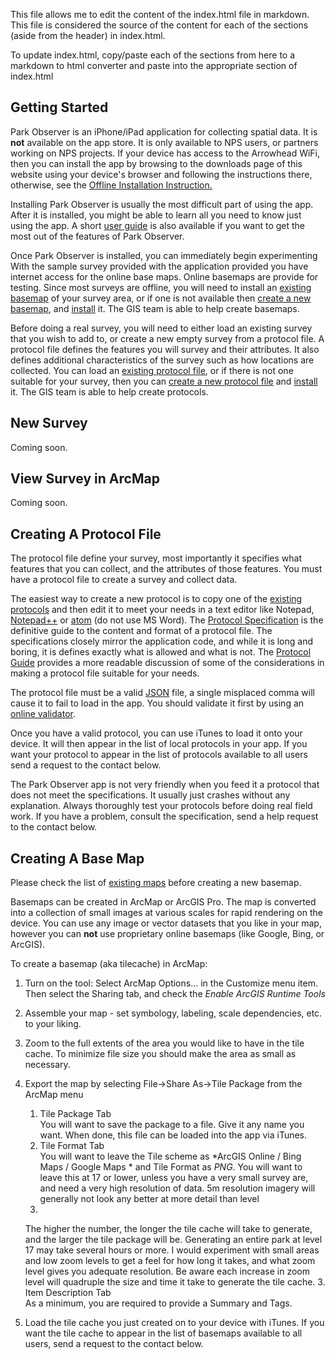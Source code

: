 This file allows me to edit the content of the index.html file in markdown.
This file is considered the source of the content for each of the sections
(aside from the header) in index.html.

To update index.html, copy/paste each of the sections from here to a
markdown to html converter and paste into the appropriate section of index.html


## Getting Started

Park Observer is an iPhone/iPad application for collecting spatial data.
It is **not** available on the app store. It is only available
to NPS users, or partners working on NPS projects. If your device has
access to the Arrowhead WiFi, then you can install the app by browsing
to the downloads page of this website using your device's browser and following
the instructions there, otherwise, see the
[Offline Installation Instruction.](../help2/install.html)

Installing Park Observer is usually the most difficult part of using
the app. After it is installed, you might be able to learn all you
need to know just using the app. A short [user guide](user_guide.html) is also available
if you want to get the most out of the features of Park Observer.

Once Park Observer is installed, you can immediately begin experimenting With
the sample survey provided with the application provided you have internet
access for the online base maps. Online basemaps are provide for testing.
Since most surveys are offline, you will need to install an [existing basemap](../maps2/)
of your survey area, or if one is not available then [create a new basemap](#new-map),
and [install](install.html#add-files) it. The GIS team is able to help create basemaps.

Before doing a real survey, you will need to either load an existing
survey that you wish to add to, or create a new empty survey from a protocol file.
A protocol file defines the features you will survey and their attributes.
It also defines additional characteristics of the survey such as how locations
are collected. You can load an [existing protocol file](../protocols2/),
or if there is not one
suitable for your survey, then you can [create a new protocol file](#new-protocol)
and [install](install.html#add-files) it.
The GIS team is able to help create protocols.


## New Survey

Coming soon.


## View Survey in ArcMap

Coming soon.


## Creating A Protocol File

The protocol file define your survey, most importantly it specifies what features that you can collect,
and the attributes of those features.
You must have a protocol file to create a survey and collect data.

The easiest way to create a new protocol is to copy one of the
[existing protocols](../protocols2/)
and then edit it to meet your needs in a text editor like Notepad,
[Notepad++](https://notepad-plus-plus.org/)
or [atom](https://atom.io/) (do not use MS Word).
The [Protocol Specification](../specs/Protocol_Specification_V2.html)
is the definitive guide to the content and format of a protocol file.
The specifications closely mirror the application code, and while it is long and boring,
it is defines exactly what is allowed and what is not.
The [Protocol Guide](../specs/Protocol_Guide_V2.html) provides a more readable discussion of some
of the considerations in making a protocol file suitable for your needs.

The protocol file must be a valid [JSON](http://json.org/) file, a single misplaced comma will
cause it to fail to load in the app.
You should validate it first by using an [online validator](http://jsonlint.com/).

Once you have a valid protocol, you can use iTunes to load it onto your device.
It will then appear in the list of local protocols in your app.
If you want your protocol to appear in the list of protocols available to all users
send a request to the contact below.

The Park Observer app is not very friendly when you feed it a protocol that does not meet the specifications.
It usually just crashes without any explanation. Always thoroughly test your protocols before doing real
field work. If you have a problem, consult the specification, send a help request to the contact below.


## Creating A Base Map

Please check the list of [existing maps](../maps2/) before creating a new basemap.

Basemaps can be created in ArcMap or ArcGIS Pro.
The map is converted into a collection of small images at various scales for rapid
rendering on the device. You can use any image or vector datasets that you like in your map,
however you can **not** use proprietary online basemaps (like Google, Bing, or ArcGIS).
  
To create a basemap (aka tilecache) in ArcMap:
  1. Turn on the tool: Select ArcMap Options... in the Customize menu item. Then select the Sharing tab,
     and check the *Enable ArcGIS Runtime Tools*
  2. Assemble your map - set symbology, labeling, scale dependencies, etc. to your liking.
  3. Zoom to the full extents of the area you would like to have in the tile cache.
     To minimize file size you should make the area as small as necessary.
  4. Export the map by selecting File->Share As->Tile Package from the ArcMap menu
      1. Tile Package Tab<br>You will want to save the package to a file. Give it any name you want.
         When done, this file can be loaded into the app via iTunes.
      2. Tile Format Tab<br>You will want to leave the Tile scheme as
        *ArcGIS Online / Bing Maps / Google Maps * and Tile Format as *PNG*.
        You will want to leave this at 17 or lower, unless you have a very small survey are, and need a very
        high
        resolution of data. 5m resolution imagery will generally not look any better at more detail than level
        17.
        The higher the number, the longer the tile cache will take to generate, and the larger the tile package
        will be.
        Generating an entire park at level 17 may take several hours or more. I would experiment with small
        areas and
        low zoom levels to get a feel for how long it takes, and what zoom level gives you adequate resolution.
        Be aware each increase in zoom level will quadruple the size and time it take to generate the tile
        cache.
      3. Item Description Tab<br>As a minimum, you are required to provide a Summary and Tags.
  
  4. Load the tile cache you just created on to your device with iTunes.
     If you want the tile cache to appear in the list of basemaps available to all users,
     send a request to the contact below.
  
